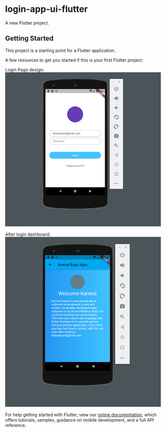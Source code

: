 # login-app-ui-flutter

A new Flutter project.

## Getting Started

This project is a starting point for a Flutter application.

A few resources to get you started if this is your first Flutter project:

Login Page design:
![Kamrul Expo Login Page UI Design](/images/login.png)

After login dashboard:
![Kamrul Expo dashboard](/images/dashboard.png)

For help getting started with Flutter, view our
[online documentation](https://flutter.dev/docs), which offers tutorials,
samples, guidance on mobile development, and a full API reference.
